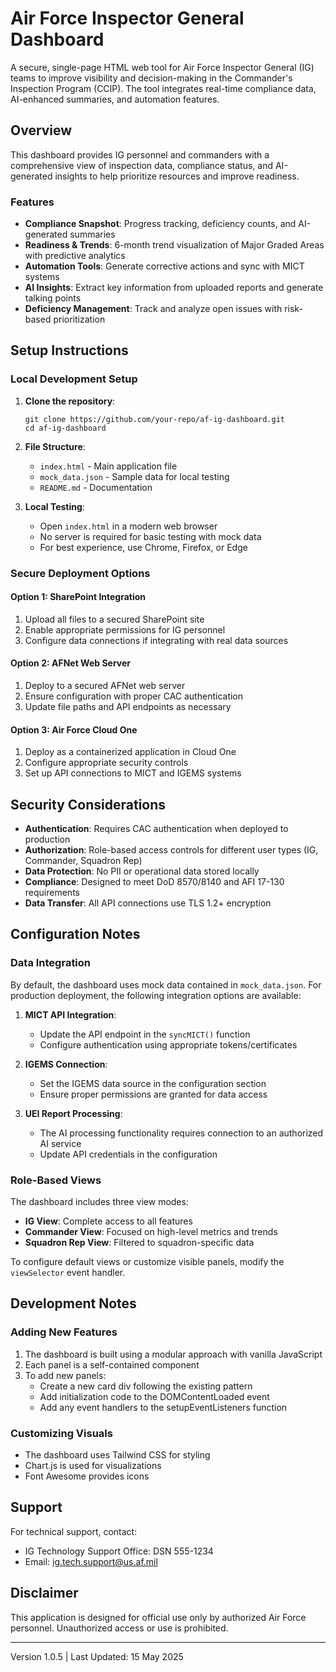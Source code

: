 # Air Force Inspector General Dashboard

A secure, single-page HTML web tool for Air Force Inspector General (IG) teams to improve visibility and decision-making in the Commander's Inspection Program (CCIP). The tool integrates real-time compliance data, AI-enhanced summaries, and automation features.

## Overview

This dashboard provides IG personnel and commanders with a comprehensive view of inspection data, compliance status, and AI-generated insights to help prioritize resources and improve readiness.

### Features

- **Compliance Snapshot**: Progress tracking, deficiency counts, and AI-generated summaries
- **Readiness & Trends**: 6-month trend visualization of Major Graded Areas with predictive analytics
- **Automation Tools**: Generate corrective actions and sync with MICT systems
- **AI Insights**: Extract key information from uploaded reports and generate talking points
- **Deficiency Management**: Track and analyze open issues with risk-based prioritization

## Setup Instructions

### Local Development Setup

1. **Clone the repository**:
   ```
   git clone https://github.com/your-repo/af-ig-dashboard.git
   cd af-ig-dashboard
   ```

2. **File Structure**:
   - `index.html` - Main application file
   - `mock_data.json` - Sample data for local testing
   - `README.md` - Documentation

3. **Local Testing**:
   - Open `index.html` in a modern web browser
   - No server is required for basic testing with mock data
   - For best experience, use Chrome, Firefox, or Edge

### Secure Deployment Options

#### Option 1: SharePoint Integration

1. Upload all files to a secured SharePoint site
2. Enable appropriate permissions for IG personnel
3. Configure data connections if integrating with real data sources

#### Option 2: AFNet Web Server

1. Deploy to a secured AFNet web server
2. Ensure configuration with proper CAC authentication
3. Update file paths and API endpoints as necessary

#### Option 3: Air Force Cloud One

1. Deploy as a containerized application in Cloud One
2. Configure appropriate security controls
3. Set up API connections to MICT and IGEMS systems

## Security Considerations

- **Authentication**: Requires CAC authentication when deployed to production
- **Authorization**: Role-based access controls for different user types (IG, Commander, Squadron Rep)
- **Data Protection**: No PII or operational data stored locally
- **Compliance**: Designed to meet DoD 8570/8140 and AFI 17-130 requirements
- **Data Transfer**: All API connections use TLS 1.2+ encryption

## Configuration Notes

### Data Integration

By default, the dashboard uses mock data contained in `mock_data.json`. For production deployment, the following integration options are available:

1. **MICT API Integration**:
   - Update the API endpoint in the `syncMICT()` function
   - Configure authentication using appropriate tokens/certificates

2. **IGEMS Connection**:
   - Set the IGEMS data source in the configuration section
   - Ensure proper permissions are granted for data access

3. **UEI Report Processing**:
   - The AI processing functionality requires connection to an authorized AI service
   - Update API credentials in the configuration

### Role-Based Views

The dashboard includes three view modes:
- **IG View**: Complete access to all features
- **Commander View**: Focused on high-level metrics and trends
- **Squadron Rep View**: Filtered to squadron-specific data

To configure default views or customize visible panels, modify the `viewSelector` event handler.

## Development Notes

### Adding New Features

1. The dashboard is built using a modular approach with vanilla JavaScript
2. Each panel is a self-contained component
3. To add new panels:
   - Create a new card div following the existing pattern
   - Add initialization code to the DOMContentLoaded event
   - Add any event handlers to the setupEventListeners function

### Customizing Visuals

- The dashboard uses Tailwind CSS for styling
- Chart.js is used for visualizations
- Font Awesome provides icons

## Support

For technical support, contact:
- IG Technology Support Office: DSN 555-1234
- Email: ig.tech.support@us.af.mil

## Disclaimer

This application is designed for official use only by authorized Air Force personnel. Unauthorized access or use is prohibited.

---

Version 1.0.5 | Last Updated: 15 May 2025